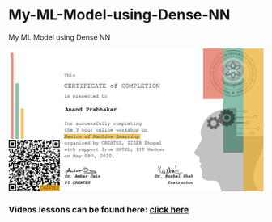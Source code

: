 # My-ML-Model-using-Dense-NN
My ML Model using Dense NN

![](https://github.com/anandprabhakar0507/My-ML-Model-using-Dense-NN/blob/master/MLCert-May092020-Anand%20Prabhakar-1.jpg)
### Videos lessons can be found here:  [click here](https://www.youtube.com/channel/UCseg7cC1TdJ1n3n57fdASKQ/videos)
